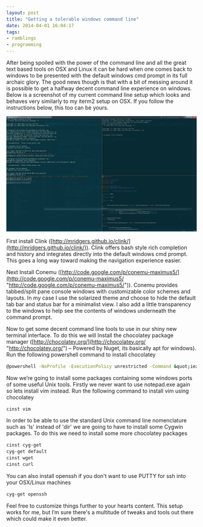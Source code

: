 ```yaml
---
layout: post
title: "Getting a tolerable windows command line"
date: 2014-04-01 16:04:17
tags:
- ramblings
- programming
---
```


After being spoiled with the power of the command line and all the great text based tools on OSX and Linux it can be hard when one comes back to windows to be presented with the default windows cmd prompt in its full archaic glory. The good news though is that with a bit of messing around it is possible to get a halfway decent command line experience on windows. Below is a screenshot of my current command line setup which looks and behaves very similarly to my iterm2 setup on OSX. If you follow the instructions below, this too can be yours.



![image](/assets/images/news/oCBGFVBg80eeIhslXMiJGQ.png)



First install Clink ([http://mridgers.github.io/clink/](http://mridgers.github.io/clink/)). Clink offers bash style rich completion and history and integrates directly into the default windows cmd prompt. This goes a long way toward making the navigation experience easier.

Next Install Conemu ([http://code.google.com/p/conemu-maximus5/](http://code.google.com/p/conemu-maximus5/ "http://code.google.com/p/conemu-maximus5/")). Conemu provides tabbed/split pane console windows with customizable color schemes and layouts. In my case I use the solarized theme and choose to hide the default tab bar and status bar for a minimalist view. I also add a little transparency to the windows to help see the contents of windows underneath the command prompt.

Now to get some decent command line tools to use in our shiny new terminal interface. To do this we will Install the chocolatey package manager ([http://chocolatey.org/](http://chocolatey.org/ "http://chocolatey.org/") – Powered by Nuget, its basically apt for windows). Run the following powershell command to install chocolatey
``` bash
@powershell -NoProfile -ExecutionPolicy unrestricted -Command &quot;iex ((new-object net.webclient).DownloadString('https://chocolatey.org/install.ps1'))&quot; &amp;&amp; SET PATH=%PATH%;%systemdrive%\chocolatey\bin
```

Now we’re going to install some packages containing some windows ports of some useful Unix tools. Firstly we never want to use notepad.exe again so lets install vim instead. Run the following command to install vim using chocolatey

``` bash
cinst vim
```

In order to be able to use the standard Unix command line nomenclature such as 'ls' instead of 'dir' we are going to have to install some Cygwin packages. To do this we need to install some more chocolatey packages

``` bash
cinst cyg-get
cyg-get default
cinst wget
cinst curl
```

You can also install openssh if you don't want to use PUTTY for ssh into your OSX/Linux machines

``` bash
cyg-get openssh
```

Feel free to customize things further to your hearts content. This setup works for me, but I’m sure there's a multitude of tweaks and tools out there which could make it even better.
